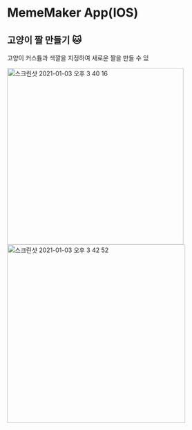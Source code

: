 # MemeMaker App(IOS)

## 고양이 짤 만들기 🐱

고양이 커스튬과 색깔을 지정하여 새로운 짤을 만들 수 있

<img width="408" alt="스크린샷 2021-01-03 오후 3 40 16" src="https://user-images.githubusercontent.com/70887135/103473293-5dfcf400-4dda-11eb-93fe-5b65f64d1241.png">
<img width="412" alt="스크린샷 2021-01-03 오후 3 42 52" src="https://user-images.githubusercontent.com/70887135/103473296-605f4e00-4dda-11eb-8d0d-7a2bf5cdccd7.png">
